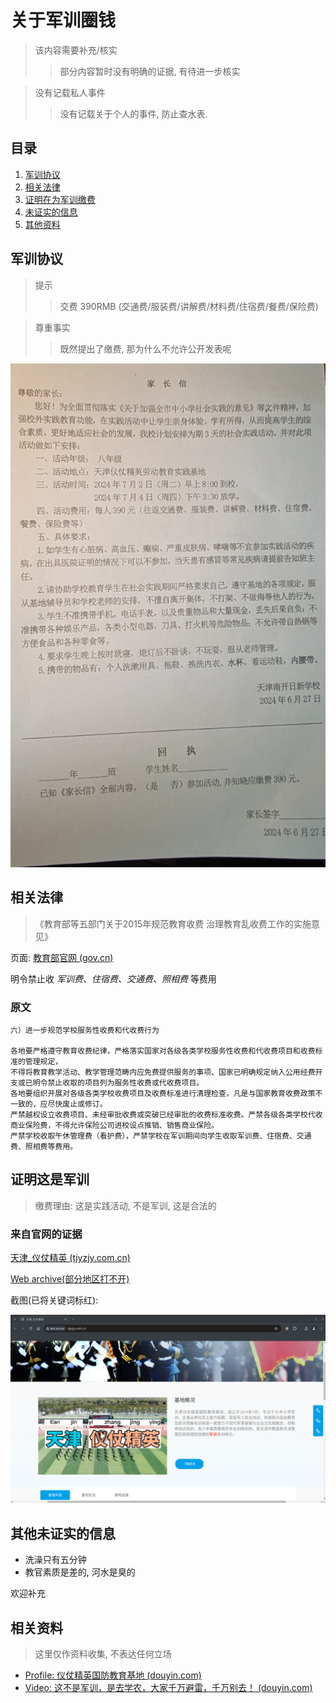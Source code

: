 # 关于军训圈钱

> 该内容需要补充/核实
>> 部分内容暂时没有明确的证据, 有待进一步核实

> 没有记载私人事件
>> 没有记载关于个人的事件, 防止查水表.

## 目录

1. [军训协议](#军训协议)
2. [相关法律](#相关法律)
3. [证明在为军训缴费](#证明这是军训)
4. [未证实的信息](#其他未证实的信息)
5. [其他资料](#相关资料)

## 军训协议

> 提示
>> 交费 390RMB (交通费/服装费/讲解费/材料费/住宿费/餐费/保险费)

> 尊重事实
>> 既然提出了缴费, 那为什么不允许公开发表呢

![agreement](images/agreement.jpg)

## 相关法律

>《教育部等五部门关于2015年规范教育收费 治理教育乱收费工作的实施意见》

页面: [教育部官网 (gov.cn)](http://www.moe.gov.cn/srcsite/A01/s7048/201506/t20150616_190513.html)

明令禁止收 *军训费、住宿费、交通费、照相费* 等费用

### 原文

```text
六）进一步规范学校服务性收费和代收费行为

各地要严格遵守教育收费纪律，严格落实国家对各级各类学校服务性收费和代收费项目和收费标准的管理规定，
不得将教育教学活动、教学管理范畴内应免费提供服务的事项、国家已明确规定纳入公用经费开支或已明令禁止收取的项目列为服务性收费或代收费项目。
各地要组织开展对各级各类学校收费项目及收费标准进行清理检查，凡是与国家教育收费政策不一致的，应尽快废止或修订。
严禁越权设立收费项目、未经审批收费或突破已经审批的收费标准收费。严禁各级各类学校代收商业保险费，不得允许保险公司进校设点推销、销售商业保险。
严禁学校收取午休管理费（看护费），严禁学校在军训期间向学生收取军训费、住宿费、交通费、照相费等费用。
```

## 证明这是军训

> 缴费理由: 这是实践活动, 不是军训, 这是合法的

### 来自官网的证据

[天津_仪仗精英 (tjyzjy.com.cn)](http://www.tjyzjy.com.cn/)

[Web archive(部分地区打不开)]()

截图(已将关键词标红):

![image2](images/website.png)

## 其他未证实的信息

- 洗澡只有五分钟
- 教官素质是差的, 河水是臭的

欢迎补充

## 相关资料

> 这里仅作资料收集, 不表达任何立场

- [Profile: 仪仗精英国防教育基地 (douyin.com)](https://v.douyin.com/i6UG9LHU/)
- [Video: 这不是军训，是去学农，大家千万避雷，千万别去！ (douyin.com)](https://v.douyin.com/i6UGkftd/)
